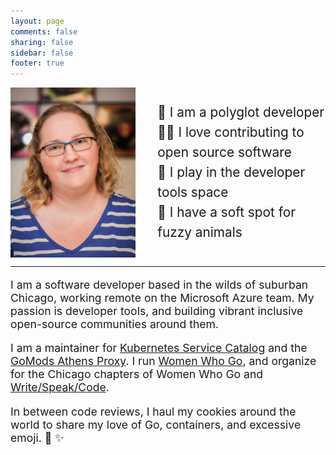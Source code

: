```yaml
---
layout: page
comments: false
sharing: false
sidebar: false
footer: true
---
```


<div style="display:flex; justify-content:center; align-items:center;">

  <img src="/images/carolynvs.small.jpg" class="borderless" alt="photo of carolyn" width="200px"/>

  <ul style="list-style-type:none; font-size: 1.3rem; line-height: 2rem;">
      <li>🦄 I am a polyglot developer</li>
      <li>👨‍🚒 I love contributing to open source software</li>
      <li>🐳 I play in the developer tools space</li>
      <li>🦁 I have a soft spot for fuzzy animals</li>
  </ul>
</div>

<hr />

<p style="font-size: 1.1rem;">
  I am a software developer based in the wilds of suburban Chicago, working
  remote on the Microsoft Azure team. My passion is developer tools, and building vibrant
  inclusive open-source communities around them.
<p style="font-size: 1.1rem;">
  I am a maintainer for
  <a href="https://svc-cat.io">Kubernetes Service Catalog</a> and the
  <a href="https://docs.gomods.io">GoMods Athens Proxy</a>. I run
  <a href="https://womenwhogo.org">Women Who Go</a>,
  and organize for the Chicago chapters of Women Who Go and
  <a href="http://writespeakcode.com">Write/Speak/Code</a>.
</p>
<p style="font-size: 1.1rem;">
  In between code reviews, I haul my cookies around the world to share my
  love of Go, containers, and excessive emoji. 🌈 ✨
</p>

<div class="social-media">
    <a href="https://github.com/carolynvs" class="fa fa-github fa-2x" title="GitHub"></a>
    <a href="https://www.linkedin.com/in/vanslyck" class="fa fa-linkedin fa-2x" title="LinkedIn"></a>
    <a href="https://twitter.com/carolynvs" class="fa fa-twitter fa-2x" title="Twitter"></a>
</div>
